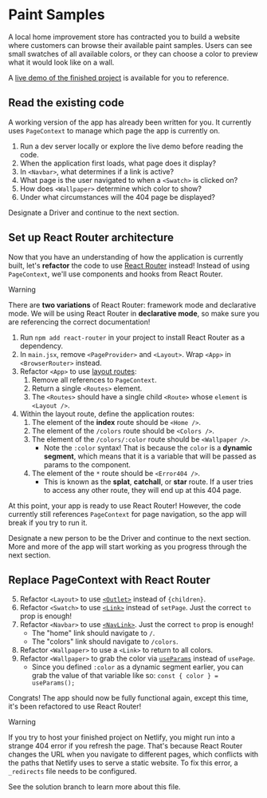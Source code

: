 # Paint Samples

A local home improvement store has contracted you to build a website where customers can
browse their available paint samples. Users can see small swatches of all available
colors, or they can choose a color to preview what it would look like on a wall.

A [live demo of the finished project](https://fsa-paint-samples.netlify.app/) is available for you to reference.

## Read the existing code

A working version of the app has already been written for you. It currently uses
`PageContext` to manage which page the app is currently on.

1. Run a dev server locally or explore the live demo before reading the code.
2. When the application first loads, what page does it display?
3. In `<Navbar>`, what determines if a link is active?
4. What page is the user navigated to when a `<Swatch>` is clicked on?
5. How does `<Wallpaper>` determine which color to show?
6. Under what circumstances will the 404 page be displayed?

Designate a Driver and continue to the next section.

## Set up React Router architecture

Now that you have an understanding of how the application is currently built, let's
**refactor** the code to use [React Router](https://reactrouter.com/start/declarative/installation) instead! Instead of using `PageContext`, we'll use components and hooks from React Router.

> [!WARNING]
>
> There are **two variations** of React Router: framework mode and declarative mode.
> We will be using React Router in **declarative mode**, so make sure you are
> referencing the correct documentation!

1. Run `npm add react-router` in your project to install React Router as a dependency.
2. In `main.jsx`, remove `<PageProvider>` and `<Layout>`. Wrap `<App>` in `<BrowserRouter>` instead.
3. Refactor `<App>` to use [layout routes](https://reactrouter.com/start/declarative/routing#layout-routes):
   1. Remove all references to `PageContext`.
   2. Return a single `<Routes>` element.
   3. The `<Routes>` should have a single child `<Route>` whose `element` is `<Layout
/>`.
4. Within the layout route, define the application routes:
   1. The element of the **index** route should be `<Home />`.
   2. The element of the `/colors` route should be `<Colors />`.
   3. The element of the `/colors/:color` route should be `<Wallpaper />`.
      - Note the `:color` syntax! That is because the `color` is a **dynamic segment**,
        which means that it is a variable that will be passed as params to the
        component.
   4. The element of the `*` route should be `<Error404 />`.
      - This is known as the **splat**, **catchall**, or **star** route. If a user tries to
        access any other route, they will end up at this 404 page.

At this point, your app is ready to use React Router! However, the code currently still
references `PageContext` for page navigation, so the app will break if you try to run it.

Designate a new person to be the Driver and continue to the next section.
More and more of the app will start working as you progress through the next section.

## Replace PageContext with React Router

5. Refactor `<Layout>` to use [`<Outlet>`](https://reactrouter.com/api/components/Outlet#outlet) instead of `{children}`.
6. Refactor `<Swatch>` to use [`<Link>`](https://reactrouter.com/api/components/Link)
   instead of `setPage`. Just the correct `to` prop is enough!
7. Refactor `<Navbar>` to use [`<NavLink>`](https://reactrouter.com/api/components/NavLink#navlink). Just the correct `to` prop is enough!
   - The "home" link should navigate to `/`.
   - The "colors" link should navigate to `/colors`.
8. Refactor `<Wallpaper>` to use a `<Link>` to return to all colors.
9. Refactor `<Wallpaper>` to grab the color via [`useParams`](https://reactrouter.com/api/hooks/useParams) instead of `usePage`.
   - Since you defined `:color` as a dynamic segment earlier, you can grab the value of
     that variable like so: `const { color } = useParams();`

Congrats! The app should now be fully functional again, except this time, it's been
refactored to use React Router!

> [!WARNING]
>
> If you try to host your finished project on Netlify, you might run into a strange 404
> error if you refresh the page. That's because React Router changes the URL when you
> navigate to different pages, which conflicts with the paths that Netlify uses to serve a
> static website. To fix this error, a `_redirects` file needs to be configured.
>
> See the solution branch to learn more about this file.
